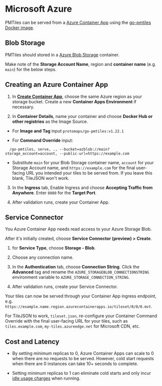 # Microsoft Azure

PMTiles can be served from a [Azure Container App]() using the [go-pmtiles Docker image](https://hub.docker.com/repository/docker/protomaps/go-pmtiles/general).

## Blob Storage

PMTiles should stored in a [Azure Blob Storage](https://azure.microsoft.com/en-us/products/storage/blobs) container.

Make note of the **Storage Account Name**, region and **container name** (e.g. `main`) for the below steps.

## Creating an Azure Container App

1. In [**Create Container App**](https://portal.azure.com/#browse/Microsoft.App%2FcontainerApps), choose the same Azure region as your storage bucket. Create a new **Container Apps Environment** if necessary.

2. In **Container Details**, name your container and choose **Docker Hub or other registries** as the Image Source.

  * For **Image and Tag** input `protomaps/go-pmtiles:v1.22.1`

  * For **Command Override** input:

```
  /go-pmtiles, serve, ., --bucket=azblob://main?storage_account=account, --public-url=https://example.com
```

  * Substitute `main` for your Blob Storage container name, `account` for your Storage Account name, and `https://example.com` for the final user-facing URL you intended your tiles to be served from. If you leave this blank, TileJSON won't work.

3. In the **Ingress** tab, Enable Ingress and choose **Accepting Traffic from Anywhere**. Enter `8080` for the **Target Port**.

4. After validation runs, create your Container App.

## Service Connector

You Azure Container App needs read access to your Azure Storage Blob.

After it's initially created, choose **Service Connector (preview) > Create**.

1. for **Service Type**, choose **Storage - Blob**.

2. Choose any connection name. 

3. In the **Authentication** tab, choose **Connection String**. Click the **Advanced** tag and rename the `AZURE_STORAGEBLOB_CONNECTIONSTRING` environment variable to `AZURE_STORAGE_CONNECTION_STRING`.

4. After validation runs, create your Service Connector.

Your tiles can now be served through your Container App ingress endpoint, e.g. `https://example.name.region.azurecontainerapps.io/tileset/0/0/0.mvt`.

For TileJSON to work, `tileset.json`, re-configure your Container Command Override with the final user-facing URL for your tiles, such as `tiles.example.com`, `my-tiles.azureedge.net` for Microsoft CDN, etc.

## Cost and Latency

* By setting minimum replicas to 0, Azure Container Apps can scale to 0 when there are no requests to be served. However, cold start requests when there are 0 instances can take 10+ seconds to complete.

* Setting minimum replicas to 1 can eliminate cold starts and only incur [idle usage charges](https://azure.microsoft.com/en-us/pricing/details/container-apps/) when running. 






